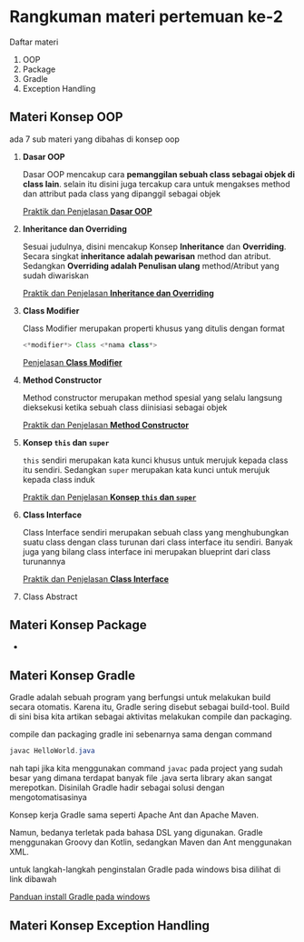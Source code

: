 # Rangkuman materi pertemuan ke-2
Daftar materi
1. OOP
2. Package
3. Gradle
4. Exception Handling
   
## Materi Konsep OOP
ada 7 sub materi yang dibahas di konsep oop
1. **Dasar OOP**
   
   Dasar OOP mencakup cara **pemanggilan sebuah class sebagai objek di class lain**. selain itu disini juga tercakup cara untuk mengakses method dan attribut pada class yang dipanggil sebagai objek

   [Praktik dan Penjelasan **Dasar OOP**](https://github.com/mhaniffatur/praxis-academy/tree/master/enterprise-full-stack/novice/01-02/01-dasar-oop)

2. **Inheritance dan Overriding**

    Sesuai judulnya, disini mencakup Konsep **Inheritance** dan **Overriding**. Secara singkat **inheritance adalah pewarisan** method dan atribut. Sedangkan **Overriding adalah Penulisan ulang** method/Atribut yang sudah diwariskan

   [Praktik dan Penjelasan **Inheritance dan Overriding**](https://github.com/mhaniffatur/praxis-academy/tree/master/enterprise-full-stack/novice/01-02/02-inheritance-overriding)

3. **Class Modifier**

    Class Modifier merupakan properti khusus yang ditulis dengan format
    ```java
    <*modifier*> Class <*nama class*>
    ```
    [Penjelasan **Class Modifier**](https://github.com/mhaniffatur/praxis-academy/tree/master/enterprise-full-stack/novice/01-02/03-modifier)

4. **Method Constructor**

    Method constructor merupakan method spesial yang selalu langsung dieksekusi ketika sebuah class diinisiasi sebagai objek

     [Praktik dan Penjelasan **Method Constructor**](https://github.com/mhaniffatur/praxis-academy/tree/master/enterprise-full-stack/novice/01-02/04-Constructor)

5. **Konsep `this` dan `super`**

    `this` sendiri merupakan kata kunci khusus untuk merujuk kepada class itu sendiri. Sedangkan `super`
    merupakan kata kunci untuk merujuk kepada class induk

    [Praktik dan Penjelasan **Konsep `this` dan `super`**](https://github.com/mhaniffatur/praxis-academy/tree/master/enterprise-full-stack/novice/01-02/05-this-dan-super)

6. **Class Interface**

    Class Interface sendiri merupakan sebuah class yang menghubungkan suatu class dengan class turunan dari class interface itu sendiri. Banyak juga yang bilang class interface ini merupakan blueprint dari class turunannya

    [Praktik dan Penjelasan **Class Interface**](https://github.com/mhaniffatur/praxis-academy/tree/master/enterprise-full-stack/novice/01-02/06-interface)

7. Class Abstract


## Materi Konsep Package
-
## Materi Konsep Gradle
Gradle adalah sebuah program yang berfungsi untuk melakukan build secara otomatis. Karena itu, Gradle sering disebut sebagai build-tool. Build di sini bisa kita artikan sebagai aktivitas melakukan compile dan packaging.

compile dan packaging gradle ini sebenarnya sama dengan command
```java
javac HelloWorld.java
```
nah tapi jika kita menggunakan command `javac` pada project yang sudah besar yang dimana terdapat banyak file .java serta library akan sangat merepotkan. Disinilah Gradle hadir sebagai solusi dengan mengotomatisasinya

Konsep kerja Gradle sama seperti Apache Ant dan Apache Maven.

Namun, bedanya terletak pada bahasa DSL yang digunakan. Gradle menggunakan Groovy dan Kotlin, sedangkan Maven dan Ant menggunakan XML.

untuk langkah-langkah penginstalan Gradle pada windows bisa dilihat di link dibawah

[Panduan install Gradle pada windows]()

## Materi Konsep Exception Handling